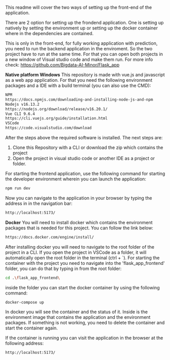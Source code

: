 This readme will cover the two ways of setting up the front-end of the application.

There are 2 option for setting up the frondend application. One is setting up natively by setting the environment up or setting up the docker container where in the dependencies are contained.

This is only in the front-end, for fully working application with prediction, you need to run the backend application in the enviroment. So the two project have to run at the same time. For that you can open both projects in a new window of Visual studio code and make them run.
For more info check: https://github.com/Bigdata-AI-Minor/Flask_app


**Native platform Windows**
This repository is made with vue.js and javascript as a web app application. For that you need the following environment packages and a IDE with a build terminal (you can also use the CMD):
```sh
NPM
https://docs.npmjs.com/downloading-and-installing-node-js-and-npm
Nodejs v16.13.2
https://nodejs.org/download/release/v16.20.1/
Vue CLI 9.6.4
https://cli.vuejs.org/guide/installation.html  
VSCode
https://code.visualstudio.com/download
```

After the steps above the required software is installed. 
The next steps are:
1. Clone this Repository with a CLI or download the zip which contains the project
2. Open the project in visual studio code or another IDE as a project or folder.

For starting the frontend application, use the following command for starting the developer environment wherein you can launch the application:
```sh
npm run dev
```

Now you can navigate to the application in your browser by typing the address in in the navigation bar:
```sh
http://localhost:5173/
```

**Docker**
You will need to install docker which contains the environment packages that is needed for this project. You can follow the link below: 
```sh
https://docs.docker.com/engine/install/
```
After installing docker you will need to navigate to the root folder of the project in a CLI. If you open the project in VSCode as a folder, it will automatically open the root folder in the terminal (ctrl + `). For starting the container with the project you need to navigate into the 'flask_app_frontend' folder, you can do that by typing in from the root folder:

```sh 
cd .\flask_app_frontend\
```

inside the folder you can start the docker container by using the following command:
```sh
docker-compose up
```

In docker you will see the container and the status of it. Inside is the environment image that contains the application and the environment packages. If something is not working, you need to delete the container and start the container again.

If the container is running you can visit the application in the browser at the following address:
```sh
http://localhost:5173/
```
